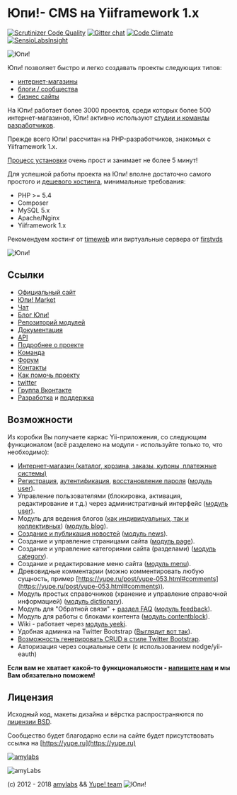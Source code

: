 Юпи!- CMS на Yiiframework 1.x
=============================

[![Scrutinizer Code Quality](https://scrutinizer-ci.com/g/yupe/yupe/badges/quality-score.png?b=dev)](https://scrutinizer-ci.com/g/yupe/yupe/?branch=dev)
[![Gitter chat](https://badges.gitter.im/yupe/yupe.png)](https://gitter.im/yupe/yupe)
[![Code Climate](https://codeclimate.com/github/yupe/yupe.png)](https://codeclimate.com/github/yupe/yupe)
[![SensioLabsInsight](https://insight.sensiolabs.com/projects/bc6a0620-0bc7-4bb8-9e80-02e586fd1b87/mini.png)](https://insight.sensiolabs.com/projects/bc6a0620-0bc7-4bb8-9e80-02e586fd1b87)

![Юпи!](http://amylabs.ru/assets/6e689601/images/Head_browser.png)

Юпи! позволяет быстро и легко создавать проекты следующих типов:

* [интернет-магазины](https://yupe.ru/ecommerce)
* [блоги / сообщества](https://yupe.ru/site/blog)
* [бизнес сайты](https://yupe.ru/site)


На Юпи! работает более 3000 проектов, среди которых более 500 интернет-магазинов, Юпи! активно используют [студии и команды разработчиков](https://yupe.ru/partners).

Прежде всего Юпи! рассчитан на PHP-разработчиков, знакомых с Yiiframework 1.x.

[Процесс установки](http://docs.yupe.ru/install/) очень прост и занимает не более 5 минут!

Для успешной работы проекта на Юпи! вполне достаточно самого простого и [дешевого хостинга](https://yupe.ru/service/hosting), минимальные требования:

* PHP >= 5.4
* Composer
* MySQL 5.x
* Apaсhe/Nginx
* Yiiframework 1.x

Рекомендуем хостинг от [timeweb](http://timeweb.com/ru/services/hosting/?i=28284) или виртуальные сервера от [firstvds](https://firstvds.ru/?from=442205)

![Юпи!](http://amylabs.ru/web/images/shop/yupe-shop.png)

Ссылки
------
* [Официальный сайт](https://yupe.ru/)
* [Юпи! Market](https://yupe.ru/store)
* [Чат](https://t.me/joinchat/BuTSV0K8j5lPBSIoQk0fuA)
* [Блог Юпи!](https://yupe.ru/blogs/yupe-mini-cms-yii)
* [Репозиторий модулей](https://github.com/yupe/yupe-ext)
* [Документация](https://docs.yupe.ru/)
* [API](https://api.yupe.ru/)
* [Подробнее о проекте](https://yupe.ru/about)
* [Команда](https://docs.yupe.ru/team/)
* [Форум](https://talk.yupe.ru/)
* [Контакты](https://yupe.ru/contacts)
* [Как помочь проекту](http://docs.yupe.ru/assistance.project/)
* [twitter](https://twitter.com/#!/YupeCms)
* [Группа Вконтакте](https://vk.com/yupecms)
* [Разработка](https://yupe.ru/service/development) и [поддержка](https://yupe.ru/service/support)


Возможности
-----------

Из коробки Вы получаете каркас Yii-приложения, со следующим функционалом (всё разделено на модули - используйте только то, что необходимо):

* [Интернет-магазин (каталог, корзина, заказы, купоны, платежные системы)](https://yupe.ru/ecommerce)
* [Регистрация](https://yupe.ru/registration), [аутентификация](https://yupe.ru/login), [восстановление пароля](https://yupe.ru/recovery) ([модуль user](https://github.com/yupe/yupe/tree/master/protected/modules/user)).
* Управление пользователями (блокировка, активация, редактирование и т.д.) через административный интерфейс ([модуль user](https://github.com/yupe/yupe/tree/master/protected/modules/user)).
* Модуль для ведения блогов ([как индивидуальных, так и коллективных](https://yupe.ru/blogs/yupe-mini-cms-yii)) ([модуль blog](https://github.com/yupe/yupe/tree/master/protected/modules/blog)).
* [Создание и публикация новостей](https://yupe.ru/story/ocherednoy-sayt-na-yupi) ([модуль news](https://github.com/yupe/yupe/tree/master/protected/modules/news)).
* Создание и управление страницами сайта ([модуль page](https://github.com/yupe/yupe/tree/master/protected/modules/page)).
* Создание и управление категориями сайта (разделами) ([модуль category](https://github.com/yupe/yupe/tree/master/protected/modules/category)).
* Создание и редактирование меню сайта ([модуль menu](https://github.com/yupe/yupe/tree/master/protected/modules/menu)).
* Древовидные комментарии (можно комментировать любую сущность, пример [https://yupe.ru/post/yupe-053.html#comments](https://yupe.ru/post/yupe-053.html#comments)).
* Модуль простых справочников (хранение и управление справочной информацией) ([модуль dictionary](https://github.com/yupe/yupe/tree/master/protected/modules/dictionary)).
* Модуль для "Обратной связи" + [раздел FAQ](https://yupe.ru/faq) ([модуль feedback](https://github.com/yupe/yupe/tree/master/protected/modules/feedback)).
* Модуль для работы с блоками контента ([модуль contentblock](https://github.com/yupe/yupe/tree/master/protected/modules/contentblock)).
* Wiki - работает через [модуль yeeki](http://rmcreative.ru/blog/post/yeeki).
* Удобная админка на Twitter Bootstrap  ([Выглядит вот так](https://yupe.ru/albums/5)).
* [Возможность генерировать CRUD в стиле Twitter Bootstrap](https://github.com/yupe/yupe/tree/master/protected/modules/yupe/extensions/yupe).
* Авторизация через социальные сети (с использованием nodge/yii-eauth)

**Если вам не хватает какой-то функциональности - [напишите нам](https://yupe.ru/contacts) и мы Вам обязательно поможем!**


Лицензия
--------

Исходный код, макеты дизайна и вёрстка распространяются по [лицензии BSD](http://ru.wikipedia.org/wiki/%D0%9B%D0%B8%D1%86%D0%B5%D0%BD%D0%B7%D0%B8%D1%8F_BSD).

Сообщество будет благодарно если на сайте будет присутствовать ссылка на [https://yupe.ru](https://yupe.ru)


[![amylabs](https://yupe.ru/web/images/yupe/amylabs.jpg)](http://amylabs.ru)

![amyLabs](http://amylabs.ru/assets/6e689601/images/logo1.png)


(c) 2012 - 2018 [amylabs](https://amylabs.ru) && [Yupe! team](https://yupe.ru/)  ![Юпи!](https://yupe.ru/web/images/logo.png)
